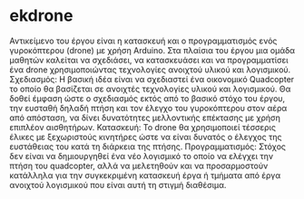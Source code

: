 # ekdrone

Αντικείμενο του έργου είναι η κατασκευή και ο προγραμματισμός ενός γυροκόπτερου (drone) με χρήση Αrduino.
Στα πλαίσια του έργου μια ομάδα μαθητών καλείται να σχεδιάσει, να κατασκευάσει και να προγραμματίσει ένα drone χρησιμοποιώντας τεχνολογίες ανοιχτού υλικού και λογισμικού.  
Σχεδιασμός: Η βασική ιδέα είναι να σχεδιαστεί ένα οικονομικό Quadcopter το οποίο θα βασίζεται σε ανοιχτές τεχνολογίες υλικού και λογισμικού. Θα δοθεί έμφαση ώστε ο σχεδιασμός εκτός από το βασικό στόχο του έργου, την ευσταθή δηλαδή πτήση και τον έλεγχο του γυροκόπτερου στον αέρα από απόσταση, να δίνει δυνατότητες μελλοντικής επέκτασης με χρήση επιπλέον αισθητήρων.
Κατασκευή: Το drone θα χρησιμοποιεί τέσσερις έλικες με ξεχωριστούς κινητήρες ώστε να είναι δυνατός ο έλεγχος της ευστάθειας του κατά τη διάρκεια της πτήσης. 
Προγραμματισμός: Στόχος δεν είναι να δημιουργηθεί ένα νέο λογισμικό το οποίο να ελέγχει την πτήση του quadcopter, αλλά να μελετηθούν και να προσαρμοστούν κατάλληλα για την συγκεκριμένη κατασκευή έργα ή τμήματα από έργα ανοιχτού λογισμικού που είναι αυτή τη στιγμή διαθέσιμα. 

